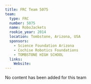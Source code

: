 ```yaml
---
title: FRC Team 5075
team:
  type: FRC
  number: 5075
  name: RoboJackets
  rookie_year: 2014
  location: Tombstone, Arizona, USA
  sponsors:
    - Science Foundation Arizona
    - Cochise Robotics Foundations
    - TOMBSTONE HIGH SCHOOL
  links:
    Website: 
---
```

No content has been added for this team